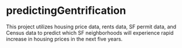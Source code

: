 # predictingGentrification

This project utilizes housing price data, rents data, SF permit data, and Census data to predict which SF neighborhoods will experience rapid increase in housing prices in the next five years.
